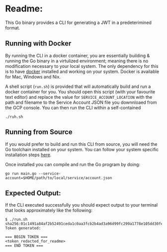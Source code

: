 # Readme:

This Go binary provides a CLI for generating a JWT in a predeterimined format.

## Running with Docker

By running the CLI in a docker container, you are essentially building & running
the Go binary in a virtulized environment; meaning there is no modification
necessary to your local system. The only dependency for this is to have
[docker](https://www.docker.com/) installed and working on your system. Docker
is available for Mac, Windows and Nix.

A shell script (`run.sh`) is provided that will automatically build and run a
docker container for you. You should open this script (with your favourite text
editor) and replace the value for `SERVICE_ACCOUNT_LOCATION` with the path and
filename to the Service Account JSON file you downnloaed from the GCP console.
You can then run the CLI within a self-contained

```
./ruh.sh

```

## Running from Source

If you would prefer to build and run this CLI from source, you will need the Go
toolchain installed on your system. You can follow your system specific
installation steps [here](https://golang.org/doc/install).

Once installed you can compile and run the Go program by doing:

```
go run main.go --service-account=$HOME/path/to/local/service/account.json
```

## Expected Output:

If the CLI executed successfully you should expect output to your terminal that
looks approximately like the following:

```
$ ./run.sh
sha256:01c1491a84af2b52491ceda1c0aa3fcb2b4ad3a96d99fc299a1778e105dd30fe
Token generated:

=== BEGIN TOKEN ===
<token_redacted_for_readme>
=== END TOKEN ===
```
